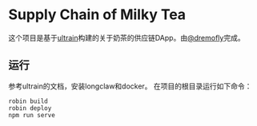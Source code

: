 # Supply Chain of Milky Tea

这个项目是基于[ultrain](https://ultrain.io/)构建的关于奶茶的供应链DApp。由[@dremofly](https://github.com/dremofly)完成。

## 运行
参考ultrain的文档，安装longclaw和docker。
在项目的根目录运行如下命令：
```shell
robin build
robin deploy
npm run serve
```

